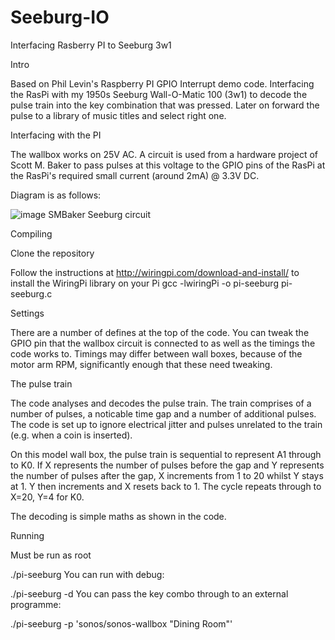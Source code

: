 # Seeburg-IO
Interfacing Rasberry PI to Seeburg 3w1

Intro

Based on Phil Levin's Raspberry PI GPIO Interrupt demo code. Interfacing the RasPi with my 1950s Seeburg Wall-O-Matic 100 (3w1) to decode the pulse train into the key combination that was pressed. Later on forward the pulse to a library of music titles and select right one.


Interfacing with the PI

The wallbox works on 25V AC. A circuit is used from a hardware project of Scott M. Baker to pass pulses at this voltage to the GPIO pins of the RasPi at the RasPi's required small current (around 2mA) @ 3.3V DC.

Diagram is as follows:

![image](https://user-images.githubusercontent.com/85778633/121767230-50048980-cb57-11eb-9314-8462704bcdc8.png)
SMBaker Seeburg circuit

Compiling

Clone the repository

Follow the instructions at http://wiringpi.com/download-and-install/ to install the WiringPi library on your Pi
gcc -lwiringPi -o pi-seeburg pi-seeburg.c


Settings

There are a number of defines at the top of the code. You can tweak the GPIO pin that the wallbox circuit is connected to as well as the timings the code works to. Timings may differ between wall boxes, because of the motor arm RPM, significantly enough that these need tweaking.


The pulse train

The code analyses and decodes the pulse train. The train comprises of a number of pulses, a noticable time gap and a number of additional pulses. The code is set up to ignore electrical jitter and pulses unrelated to the train (e.g. when a coin is inserted).

On this model wall box, the pulse train is sequential to represent A1 through to K0. If X represents the number of pulses before the gap and Y represents the number of pulses after the gap, X increments from 1 to 20 whilst Y stays at 1. Y then increments and X resets back to 1. The cycle repeats through to X=20, Y=4 for K0.

The decoding is simple maths as shown in the code.

Running

Must be run as root

./pi-seeburg
You can run with debug:

./pi-seeburg -d
You can pass the key combo through to an external programme:

./pi-seeburg -p 'sonos/sonos-wallbox "Dining Room"'
